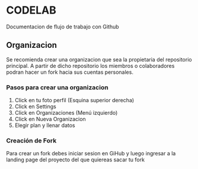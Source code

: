 # CODELAB
Documentacion de flujo de trabajo con Github

## Organizacion

Se recomienda crear una organizacion que sea la propietaria del repositorio principal. A partir de dicho repositorio los miembros o colaboradores podran hacer un fork hacia sus cuentas personales.

### Pasos para crear una organizacion

1. Click en tu foto perfil (Esquina superior derecha)
2. Click en Settings
3. Click en Organizaciones (Menú izquierdo)
4. Click en Nueva Organizacion
5. Elegir plan y llenar datos


### Creación de Fork

Para crear un fork debes iniciar sesion en GiHub y luego ingresar a la landing page del proyecto del que quiereas sacar tu fork